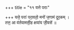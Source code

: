 +++
title = "११ यत्ते पराः"

+++
यत्ते॒ पराः॑ परा॒वतो॒ मनो॑ ज॒गाम॑ दूर॒कम् ।  
तत्त॒ आ व॑र्तयामसी॒ह क्षया॑य जी॒वसे॑ ॥